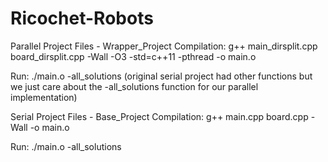# Ricochet-Robots

Parallel Project Files - Wrapper_Project
Compilation:
  g++ main_dirsplit.cpp board_dirsplit.cpp -Wall -O3 -std=c++11 -pthread -o main.o

Run:
  ./main.o <puzzle txt file> -all_solutions
(original serial project had other functions but we just care about the -all_solutions function for our parallel implementation)
  
Serial Project Files - Base_Project
Compilation:
  g++ main.cpp board.cpp -Wall -o main.o

Run:
  ./main.o <puzzle txt file> -all_solutions
  
  
  
  
